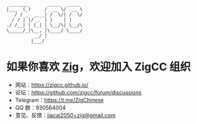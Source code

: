 
```text
 _______       _____  _____ 
|___  (_)     /  __ \/  __ \
   / / _  __ _| /  \/| /  \/
  / / | |/ _` | |    | |    
./ /__| | (_| | \__/\| \__/\
\_____/_|\__, |\____/ \____/
          __/ |             
         |___/              

```

# 如果你喜欢 [Zig](https://ziglang.org/)，欢迎加入 ZigCC 组织
- 网站：https://zigcc.github.io/
- 论坛：https://github.com/zigcc/forum/discussions
- Telegram：https://t.me/ZigChinese
- QQ 群：930564004
- 意见、反馈：jiacai2050+zig@gmail.com

